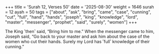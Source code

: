 +++
title = 'Surah 12, Verses 50'
date = '2025-08-30'
weight = 1646
surah = 12
ayah = 50
tags = ["about", "ask", "bring", "came", "case", "cunning", "cut", "full", "hand", "hands", "joseph", "king", "knowledge", "lord", "master", "messenger", "prophet", "said", "surely", "women"]
+++

The King ˹then˺ said, “Bring him to me.” When the messenger came to him, Joseph said, “Go back to your master and ask him about the case of the women who cut their hands. Surely my Lord has ˹full˺ knowledge of their cunning.”